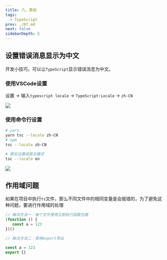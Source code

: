 ```yaml
---
title: 八、其他
tags: 
  - TypeScript
prev: ./07.md
next: false
sidebarDepth: 5
---
```

## 设置错误消息显示为中文
开发小技巧，可以让`TypeScript`显示错误消息为中文。
### 使用VSCode设置
设置 -> 输入`typescript locale` -> `TypeScript:Locale` -> `zh-CN`

![](https://p3-juejin.byteimg.com/tos-cn-i-k3u1fbpfcp/c2a40751823c4615867fe0f57d41a591~tplv-k3u1fbpfcp-watermark.image)

### 使用命令行设置
```bash
# yarn
yarn tsc --locale zh-CN
# npm
tsc --locale zh-CN

# 那反设置成英文模式
tsc --locale en
```
![](https://p3-juejin.byteimg.com/tos-cn-i-k3u1fbpfcp/9f32952635c64531b97fd52dae9eb3a6~tplv-k3u1fbpfcp-watermark.image)

## 作用域问题
如果在项目中执行`ts`文件，那么不同文件中的相同变量是会报错的，为了避免这种问题，要进行作用域的处理
```js
// 解决方法一：每个文件使用立即执行函数包裹
(function () {
   const a = 123 
})()

// 解决方法二：使用export导出

const a = 123
export {}
```

